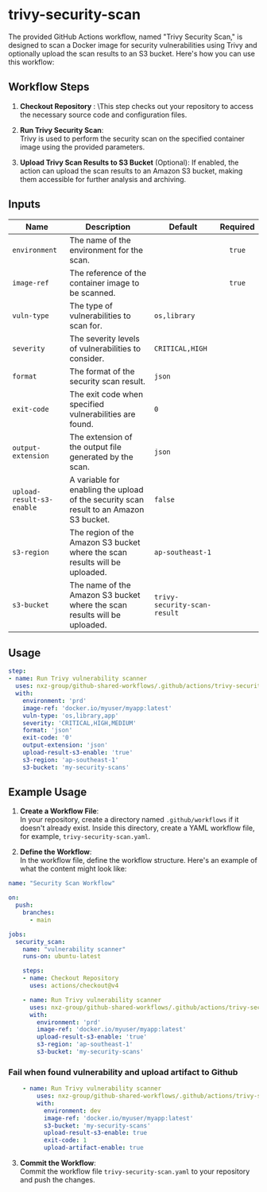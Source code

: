 # trivy-security-scan
The provided GitHub Actions workflow, named "Trivy Security Scan," is designed to scan a Docker image for security vulnerabilities using Trivy and optionally upload the scan results to an S3 bucket. Here's how you can use this workflow:

## Workflow Steps
1. **Checkout Repository** :
\This step checks out your repository to access the necessary source code and configuration files.

2. **Run Trivy Security Scan**:\
Trivy is used to perform the security scan on the specified container image using the provided parameters.

3. **Upload Trivy Scan Results to S3 Bucket** (Optional): If enabled, the action can upload the scan results to an Amazon S3 bucket, making them accessible for further analysis and archiving.

## Inputs
| Name | Description | Default | Required |
|------|-------------|---------|:--------:|
|`environment`| The name of the environment for the scan.||`true`|
|`image-ref`| The reference of the container image to be scanned.||`true`|
| `vuln-type`| The type of vulnerabilities to scan for.| `os,library`||
| `severity`| The severity levels of vulnerabilities to consider. | `CRITICAL,HIGH` ||
| `format`| The format of the security scan result.| `json`||
| `exit-code`| The exit code when specified vulnerabilities are found.|`0`||
| `output-extension` | The extension of the output file generated by the scan.| `json`||
| `upload-result-s3-enable` | A variable for enabling the upload of the security scan result to an Amazon S3 bucket. | `false` ||
| `s3-region`| The region of the Amazon S3 bucket where the scan results will be uploaded. | `ap-southeast-1` ||
| `s3-bucket`| The name of the Amazon S3 bucket where the scan results will be uploaded. | `trivy-security-scan-result` ||


## Usage
```yaml
step:
- name: Run Trivy vulnerability scanner
  uses: nxz-group/github-shared-workflows/.github/actions/trivy-security-scan@main
  with:
    environment: 'prd'
    image-ref: 'docker.io/myuser/myapp:latest'
    vuln-type: 'os,library,app'
    severity: 'CRITICAL,HIGH,MEDIUM'
    format: 'json'
    exit-code: '0'
    output-extension: 'json'
    upload-result-s3-enable: 'true'
    s3-region: 'ap-southeast-1'
    s3-bucket: 'my-security-scans'
```
## Example Usage
1. **Create a Workflow File**:\
In your repository, create a directory named `.github/workflows` if it doesn't already exist. Inside this directory, create a YAML workflow file, for example, `trivy-security-scan.yaml`.

2. **Define the Workflow**:\
In the workflow file, define the workflow structure. Here's an example of what the content might look like:
```yaml
name: "Security Scan Workflow"

on:
  push:
    branches:
      - main

jobs:
  security_scan:
    name: "vulnerability scanner"
    runs-on: ubuntu-latest

    steps:
    - name: Checkout Repository
      uses: actions/checkout@v4

    - name: Run Trivy vulnerability scanner
      uses: nxz-group/github-shared-workflows/.github/actions/trivy-security-scan@main
      with:
        environment: 'prd'
        image-ref: 'docker.io/myuser/myapp:latest'
        upload-result-s3-enable: 'true'
        s3-region: 'ap-southeast-1'
        s3-bucket: 'my-security-scans'

```

### Fail when found vulnerability and upload artifact to Github
```yaml
    - name: Run Trivy vulnerability scanner
        uses: nxz-group/github-shared-workflows/.github/actions/trivy-security-scan@main
        with:
          environment: dev
          image-ref: 'docker.io/myuser/myapp:latest'
          s3-bucket: 'my-security-scans'
          upload-result-s3-enable: true
          exit-code: 1
          upload-artifact-enable: true
```
3. **Commit the Workflow**:\
Commit the workflow file `trivy-security-scan.yaml` to your repository and push the changes.
